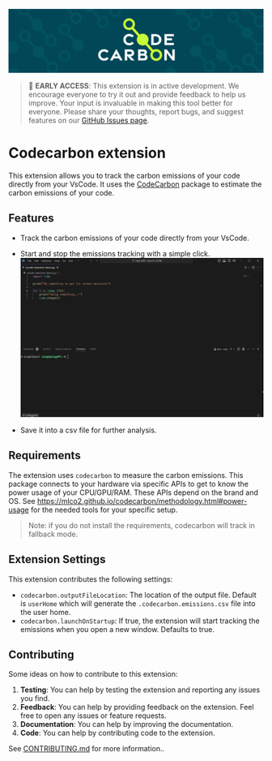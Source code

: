 [![CodeCarbon](./images/banner.png)](https://www.codecarbon.io/)

> :construction: **EARLY ACCESS**: This extension is in active development. We encourage everyone to try it out and provide feedback to help us improve. Your input is invaluable in making this tool better for everyone. Please share your thoughts, report bugs, and suggest features on our [GitHub Issues page](https://github.com/inimaz/vscode-extension-codecarbon/issues).

# Codecarbon extension

This extension allows you to track the carbon emissions of your code directly from your VsCode. It uses the [CodeCarbon](https://www.codecarbon.io/) package to estimate the carbon emissions of your code.

## Features

-   Track the carbon emissions of your code directly from your VsCode.
-   Start and stop the emissions tracking with a simple click.
    ![Demo](./images/demo.gif)

-   Save it into a csv file for further analysis.

## Requirements

The extension uses `codecarbon` to measure the carbon emissions. This package connects to your hardware via specific APIs to get to know the power usage of your CPU/GPU/RAM. These APIs depend on the brand and OS. See https://mlco2.github.io/codecarbon/methodology.html#power-usage for the needed tools for your specific setup.

> Note: if you do not install the requirements, codecarbon will track in fallback mode.

## Extension Settings

This extension contributes the following settings:

-   `codecarbon.outputFileLocation`: The location of the output file. Default is `userHome` which will generate the `.codecarbon.emissions.csv` file into the user home.
-   `codecarbon.launchOnStartup`: If true, the extension will start tracking the emissions when you open a new window. Defaults to true.

## Contributing

Some ideas on how to contribute to this extension:

1. **Testing**: You can help by testing the extension and reporting any issues you find.
1. **Feedback**: You can help by providing feedback on the extension. Feel free to open any issues or feature requests.
1. **Documentation**: You can help by improving the documentation.
1. **Code**: You can help by contributing code to the extension.

See [CONTRIBUTING.md](CONTRIBUTING.md) for more information..
